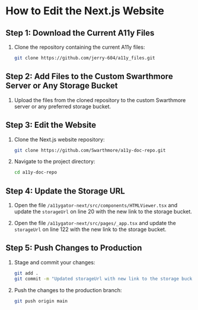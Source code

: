 # How to Edit the Next.js Website

## Step 1: Download the Current A11y Files

1. Clone the repository containing the current A11y files:
    ```sh
    git clone https://github.com/jerry-604/a11y_files.git
    ```

## Step 2: Add Files to the Custom Swarthmore Server or Any Storage Bucket

1. Upload the files from the cloned repository to the custom Swarthmore server or any preferred storage bucket.

## Step 3: Edit the Website

1. Clone the Next.js website repository:
    ```sh
    git clone https://github.com/Swarthmore/a11y-doc-repo.git
    ```
2. Navigate to the project directory:
    ```sh
    cd a11y-doc-repo
    ```

## Step 4: Update the Storage URL

1. Open the file `/a11ygator-next/src/components/HTMLViewer.tsx` and update the `storageUrl` on line 20 with the new link to the storage bucket.

2. Open the file `/a11ygator-next/src/pages/_app.tsx` and update the `storageUrl` on line 122 with the new link to the storage bucket.

## Step 5: Push Changes to Production

1. Stage and commit your changes:
    ```sh
    git add .
    git commit -m "Updated storageUrl with new link to the storage bucket"
    ```

2. Push the changes to the production branch:
    ```sh
    git push origin main
    ```



